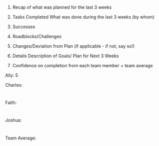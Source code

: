 1. Recap of what was planned for the last 3 weeks

2. Tasks Completed What was done during the last 3 weeks (by whom)

3. Successes

4. Roadblocks/Challenges

5. Changes/Deviation from Plan (if applicable - if not, say so!)

6. Details Description of Goals/ Plan for Next 3 Weeks

7. Confidence on completion from each team member + team average

Ally:
5

Charles:
#

Faith:
#

Joshua:
#

Team Average:
#
